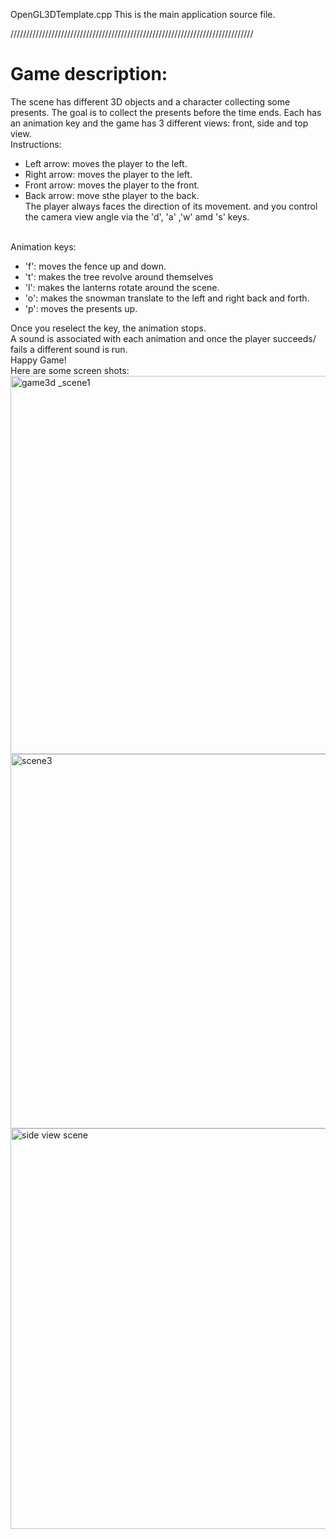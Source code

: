 
OpenGL3DTemplate.cpp
    This is the main application source file.

/////////////////////////////////////////////////////////////////////////////

# Game description:

The scene has different 3D objects and a character collecting some presents. The goal is to collect the presents before the time ends.
Each has an animation key and the game has 3 different views: front, side and top view. 
<br/>
Instructions: 
<br/>
- Left arrow: moves the player to the left. 
- Right arrow: moves the player to the left. 
- Front arrow: moves the player to the front. 
- Back arrow: move sthe player to the back. <br/>
The player always faces the direction of its movement. and you control the camera view angle via the 'd', 'a' ,'w' amd 's' keys. 
<br/>
Animation keys: 

- 'f': moves the fence up and down. 
- 't': makes the tree revolve around themselves 
- 'l': makes the lanterns rotate around the scene. 
- 'o': makes the snowman translate to the left and right back and forth.
- 'p': moves the presents up. 

Once you reselect the key, the animation stops. 
<br/>
A sound is associated with each animation and once the player succeeds/ fails a different sound is run. <br/>
Happy Game!
<br/>
Here are some screen shots: 
<img width="605" alt="game3d _scene1" src="https://user-images.githubusercontent.com/51987270/146531531-9538813e-a8b9-4c15-89b0-0d7cf4edbab0.PNG"><img width="599" alt="scene3" src="https://user-images.githubusercontent.com/51987270/146531553-22164f5f-a6f5-46c8-b9ba-f4a1474f53c6.PNG">
<img width="641" alt="side view scene" src="https://user-images.githubusercontent.com/51987270/146531545-704c0d33-d86f-4be8-bde9-db7ab907c34c.PNG">


